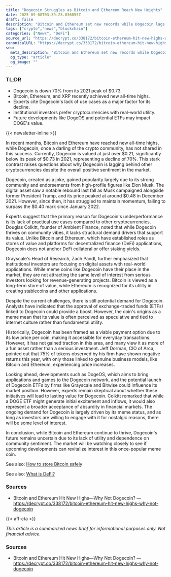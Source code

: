 ```yaml
---
title: "Dogecoin Struggles as Bitcoin and Ethereum Reach New Heights"
date: 2025-09-08T03:39:23.036055Z
draft: false
description: "Bitcoin and Ethereum set new records while Dogecoin lags behind, highlighting its lack of utility in the crypto market."
tags: ["crypto","news","blockchain"]
categories: ["News", "DeFi"]
source_url: "https://decrypt.co/338172/bitcoin-ethereum-hit-new-highs-why-not-dogecoin"
canonicalURL: "https://decrypt.co/338172/bitcoin-ethereum-hit-new-highs-why-not-dogecoin"
seo:
  meta_description: "Bitcoin and Ethereum set new records while Dogecoin lags behind, highlighting its lack of utility in the crypto market."
  og_type: "article"
  og_image: ""
---
```


### TL;DR
- Dogecoin is down 70% from its 2021 peak of $0.73.
- Bitcoin, Ethereum, and XRP recently achieved new all-time highs.
- Experts cite Dogecoin's lack of use cases as a major factor for its decline.
- Institutional investors prefer cryptocurrencies with real-world utility.
- Future developments like DogeOS and potential ETFs may impact DOGE's value.

{{< newsletter-inline >}}

In recent months, Bitcoin and Ethereum have reached new all-time highs, while Dogecoin, once a darling of the crypto community, has not shared in this success. Currently, Dogecoin is valued at just over $0.21, significantly below its peak of $0.73 in 2021, representing a decline of 70%. This stark contrast raises questions about why Dogecoin is lagging behind other cryptocurrencies despite the overall positive sentiment in the market.

Dogecoin, created as a joke, gained popularity largely due to its strong community and endorsements from high-profile figures like Elon Musk. The digital asset saw a notable rebound last fall as Musk campaigned alongside former President Trump, and its price peaked at around $0.48 in December 2021. However, since then, it has struggled to maintain momentum, failing to surpass the $0.40 mark since January 2022.

Experts suggest that the primary reason for Dogecoin's underperformance is its lack of practical use cases compared to other cryptocurrencies. Douglas Colkitt, founder of Ambient Finance, noted that while Dogecoin thrives on community vibes, it lacks structural demand drivers that support its value. Unlike Bitcoin and Ethereum, which have established roles as stores of value and platforms for decentralized finance (DeFi) applications, Dogecoin does not anchor DeFi collateral or offer staking yields.

Grayscale's Head of Research, Zach Pandl, further emphasized that institutional investors are focusing on digital assets with real-world applications. While meme coins like Dogecoin have their place in the market, they are not attracting the same level of interest from serious investors looking for revenue-generating projects. Bitcoin is viewed as a long-term store of value, while Ethereum is recognized for its utility in creating stablecoins and other applications.

Despite the current challenges, there is still potential demand for Dogecoin. Analysts have indicated that the approval of exchange-traded funds (ETFs) linked to Dogecoin could provide a boost. However, the coin's origins as a meme mean that its value is often perceived as speculative and tied to internet culture rather than fundamental utility.

Historically, Dogecoin has been framed as a viable payment option due to its low price per coin, making it accessible for everyday transactions. However, it has not gained traction in this area, and many view it as more of a fun asset rather than a serious investment. Jeff Dorman, CIO of Arca, pointed out that 75% of tokens observed by his firm have shown negative returns this year, with only those linked to genuine business models, like Bitcoin and Ethereum, experiencing price increases.

Looking ahead, developments such as DogeOS, which aims to bring applications and games to the Dogecoin network, and the potential launch of Dogecoin ETFs by firms like Grayscale and Bitwise could influence its market position. However, experts remain skeptical about whether these initiatives will lead to lasting value for Dogecoin. Colkitt remarked that while a DOGE ETF might generate initial excitement and inflows, it would also represent a broader acceptance of absurdity in financial markets. The ongoing demand for Dogecoin is largely driven by its meme status, and as long as investors are willing to engage with it for nostalgic reasons, there will be some level of interest.

In conclusion, while Bitcoin and Ethereum continue to thrive, Dogecoin's future remains uncertain due to its lack of utility and dependence on community sentiment. The market will be watching closely to see if upcoming developments can revitalize interest in this once-popular meme coin.

See also: [How to store Bitcoin safely](/pages/how-to-store-bitcoin-safely/)

See also: [What is DeFi?](/pages/what-is-defi/)

### Sources
- Bitcoin and Ethereum Hit New Highs—Why Not Dogecoin? — https://decrypt.co/338172/bitcoin-ethereum-hit-new-highs-why-not-dogecoin

{{< aff-cta >}}

_This article is a summarized news brief for informational purposes only. Not financial advice._

### Sources
- Bitcoin and Ethereum Hit New Highs—Why Not Dogecoin? — https://decrypt.co/338172/bitcoin-ethereum-hit-new-highs-why-not-dogecoin


